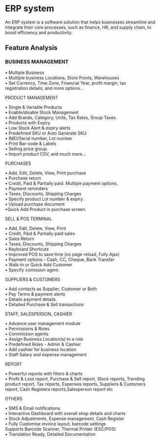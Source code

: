 # ERP system
An ERP system is a software solution that helps businesses streamline and integrate their core processes, such as finance, HR, and supply chain, to boost efficiency and productivity.

## Feature Analysis

### BUSINESS MANAGEMENT

• Multiple Business<br />
• Multiple business Locations, Store Fronts, Warehouses<br />
• Set Currency, Time Zone, Financial Year, profit margin, tax<br />
registration details, and more options...

PRODUCT MANAGEMENT

• Single & Variable Products <br />
• Enable/disable Stock Management<br />
• Add Brands, Category, Units, Tax Rates, Group Taxes.<br />
• Products with Expiry<br />
• Low Stock Alert & expiry alerts<br />
• Predefined SKU or Auto Generate SKU<br />
• IMEI/Serial number, Lot number<br />
• Print Bar-code & Labels<br />
• Selling price group.<br />
• Import product CSV, and much more...<br />

PURCHASES

• Add, Edit, Delete, View, Print purchase<br />
• Purchase return<br />
• Credit, Paid & Partially paid. Multiple payment options.<br />
• Payment reminders<br />
• Taxes, Discounts, Shipping Charges<br />
• Specify product Lot number & expiry.<br />
• Upload purchase document<br />
•Quick Add Product in purchase screen.<br />

SELL & POS TERMINAL

• Add, Edit, Delete, View, Print<br />
• Credit, Paid & Partially paid sales<br />
• Sales Return<br />
• Taxes, Discounts, Shipping Charges<br />
• Keyboard Shortcuts<br />
• Improved POS to save time (no page
reload, Fully Ajax)<br />
• Payment options - Cash, CC, Cheque, Bank
Transfer<br />
• Walk-In or Quick Add Customer<br />
• Specify comission agent.<br />

SUPPLIERS & CUSTOMERS

• Add contacts as Supplier, Customer or Both<br />
• Pay Terms & payment alerts<br />
• Details payment details.<br />
• Detailed Purchase & Sell transactions<br />

STAFF, SALESPERSON, CASHIER

• Advance user management module<br />
• Permissions & Roles<br />
• Commission agents<br />
• Assign Business Location(s) to a role<br />
• Predefined Roles - Admin & Cashier<br />
• Add cashier for business location.<br />
• Staff Salary and expense management<br />

REPORT

• Powerful reports with filters & charts<br />
• Profit & Loss report, Purchase & Sell report, Stock reports, Trending product report, Tax reports, Expenses reports, Suppliers & Customers report, Cash Registers reports,Salesperson report etc<br />

OTHERS

• SMS & Email notifications<br />
• Interactive Dashboard with overall shop details and charts<br />
• Stock Adjustments, Expense management, Cash Register<br />
• Fully Customise invoice layout, barcode settings<br />
Supports Barcode Scanner, Thermal Printer (ESC/POS)<br />
• Translation Ready, Detailed Documentation<br />
